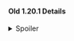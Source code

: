 #### Old 1.20.1 Details
<details>
<summary>Spoiler</summary>


## Cookie Book Included!

![Cookie Book](https://cdn.modrinth.com/data/cached_images/cabbed8a8f6cdc02b484dd7abf9130d070e07801.jpeg)

## Cotton Candy


By breaking tall grass you may find Cotton Candy Seeds which grow into Cotton Candy.

You can eat the Cotton Candy or use it to make the Special Chocolate Cookie or the Lovey Dovey Infuser.

![cotton candy](https://cdn.modrinth.com/data/cached_images/fc0ef3002b42f05bccf430319710a0d98658f563.jpeg)

## Special Cookies!


You can make **20 different cookies** each one with its own flavor and effects.

![Many Cookies!](https://i.imgur.com/m79PyE4.png)

## Lovey Dovey Infuser


You can use the Lovey Dovey Infuser to infuse all the cookies in the mod. **The infused versions grant more powerful effects**.

![Lovey Dovey Infuser](https://cdn.modrinth.com/data/cached_images/eef273959c7d1b13795047fd453b9cbd07c830bd.png)

![Lovey Dovey Infuser GUI](https://i.imgur.com/bkiBTWQ.png)

## Aristea


**Aristea** is a new flower added to Minecraft, you can find it randomly generating in the world.

![Aristea](https://cdn.modrinth.com/data/cached_images/7dc8417358e52e63a712d047b566810cfd58a578.png)


</details>

